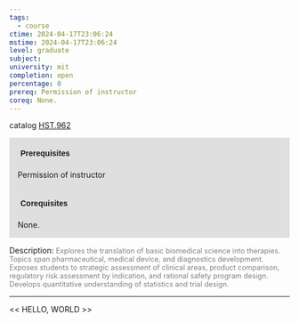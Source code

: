 ```yaml
---
tags:
  - course
ctime: 2024-04-17T23:06:24
mstime: 2024-04-17T23:06:24
level: graduate
subject: 
university: mit
completion: open
percentage: 0
prereq: Permission of instructor
coreq: None.
---
```


catalog [HST.962](http://student.mit.edu/catalog/mHSTb.html#HST.962)

<span style="display: block; padding: 15px; background-color: rgb(100, 100, 100, 0.2);"><font id="m_prereq4022_0" style="display: block; font-family: Arial, sans-serif; font-weight: bold; padding: 5px">Prerequisites</font><br><span id="prereq4022_0">Permission of instructor</span></span>
<span style="display: block; padding: 15px; background-color: rgb(100, 100, 100, 0.2);"><font id="m_coreq4022_0" style="display: block; font-family: Arial, sans-serif; font-weight: bold; padding: 5px">Corequisites</font><br><span id="coreq4022_0">None.</span></span>

<font style="">Description:</font>
<font style="color: grey; font-size: 0.8rem;">Explores the translation of basic biomedical science into therapies. Topics span pharmaceutical, medical device, and diagnostics development. Exposes students to strategic assessment of clinical areas, product comparison, regulatory risk assessment by indication, and rational safety program design. Develops quantitative understanding of statistics and trial design.</font>



---

<< HELLO, WORLD >>
